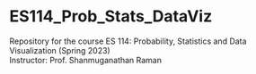 # ES114_Prob_Stats_DataViz
Repository for the course ES 114: Probability, Statistics and Data Visualization (Spring 2023)<br>
Instructor: Prof. Shanmuganathan Raman
